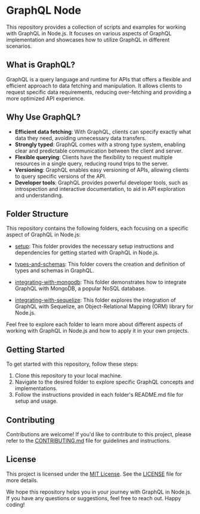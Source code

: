 # GraphQL Node

This repository provides a collection of scripts and examples for working with GraphQL in Node.js. It focuses on various aspects of GraphQL implementation and showcases how to utilize GraphQL in different scenarios.

## What is GraphQL?

GraphQL is a query language and runtime for APIs that offers a flexible and efficient approach to data fetching and manipulation. It allows clients to request specific data requirements, reducing over-fetching and providing a more optimized API experience.

## Why Use GraphQL?

- **Efficient data fetching**: With GraphQL, clients can specify exactly what data they need, avoiding unnecessary data transfers.
- **Strongly typed**: GraphQL comes with a strong type system, enabling clear and predictable communication between the client and server.
- **Flexible querying**: Clients have the flexibility to request multiple resources in a single query, reducing round trips to the server.
- **Versioning**: GraphQL enables easy versioning of APIs, allowing clients to query specific versions of the API.
- **Developer tools**: GraphQL provides powerful developer tools, such as introspection and interactive documentation, to aid in API exploration and understanding.

## Folder Structure

This repository contains the following folders, each focusing on a specific aspect of GraphQL in Node.js:

- [setup](https://github.com/EricvanLessen/graphql-node/setup): This folder provides the necessary setup instructions and dependencies for getting started with GraphQL in Node.js.

- [types-and-schemas](https://github.com/EricvanLessen/graphql-node/types-and-schemas): This folder covers the creation and definition of types and schemas in GraphQL.

- [integrating-with-mongodb](https://github.com/EricvanLessen/graphql-node/integrating-with-mongodb): This folder demonstrates how to integrate GraphQL with MongoDB, a popular NoSQL database.

- [integrating-with-sequelize](https://github.com/EricvanLessen/graphql-node/integrating-with-sequelize): This folder explores the integration of GraphQL with Sequelize, an Object-Relational Mapping (ORM) library for Node.js.

Feel free to explore each folder to learn more about different aspects of working with GraphQL in Node.js and how to apply it in your own projects.

## Getting Started

To get started with this repository, follow these steps:

1. Clone this repository to your local machine.
2. Navigate to the desired folder to explore specific GraphQL concepts and implementations.
3. Follow the instructions provided in each folder's README.md file for setup and usage.

## Contributing

Contributions are welcome! If you'd like to contribute to this project, please refer to the [CONTRIBUTING.md](CONTRIBUTING.md) file for guidelines and instructions.

## License

This project is licensed under the [MIT License](LICENSE). See the [LICENSE](LICENSE) file for more details.

We hope this repository helps you in your journey with GraphQL in Node.js. If you have any questions or suggestions, feel free to reach out. Happy coding!
